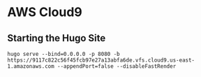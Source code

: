# AWS Cloud9

## Starting the Hugo Site

`hugo serve --bind=0.0.0.0 -p 8080 -b https://9117c822c56f45fcb97e27a13abfa6de.vfs.cloud9.us-east-1.amazonaws.com --appendPort=false --disableFastRender`